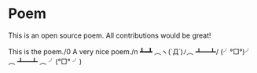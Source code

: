 # Poem
This is an open source poem. All contributions would be great!

This is the poem./0
A very nice poem./n
┻━┻ ︵ヽ(`Д´)ﾉ︵ ┻━┻/
(╯°□°)╯︵ ┻━┻ ︵ ╯(°□° ╯)
